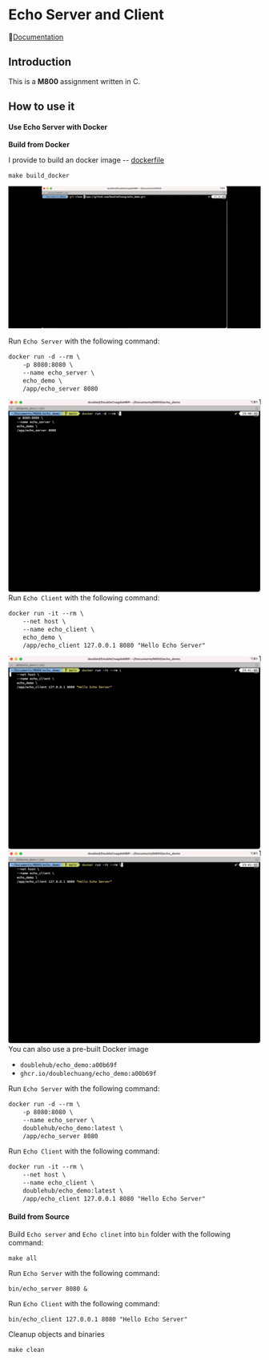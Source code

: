 # Echo Server and Client

📘[Documentation]((docs/C%20Assignment%20-%20Echo.pdf))

## Introduction
This is a **M800** assignment written in C.


## How to use it 

#### Use Echo Server with Docker

**Build from Docker**

I provide to build an docker image -- [dockerfile](dockerfile)

```
make build_docker
```
![](imgs/build_docker.gif)

Run `Echo Server` with the following command:

```
docker run -d --rm \
    -p 8080:8080 \
    --name echo_server \
    echo_demo \
    /app/echo_server 8080
```
![](imgs/run_server.gif)
Run `Echo Client` with the following command:

```
docker run -it --rm \
    --net host \
    --name echo_client \
    echo_demo \
    /app/echo_client 127.0.0.1 8080 "Hello Echo Server"
```
![](imgs/run_client.gif)
![](imgs/run_client_retry.gif)
You can also use a pre-built Docker image
- `doublehub/echo_demo:a00b69f`
- `ghcr.io/doublechuang/echo_demo:a00b69f`


Run `Echo Server` with the following command:

```
docker run -d --rm \
    -p 8080:8080 \
    --name echo_server \
    doublehub/echo_demo:latest \
    /app/echo_server 8080
```

Run `Echo Client` with the following command:

```
docker run -it --rm \
    --net host \
    --name echo_client \
    doublehub/echo_demo:latest \
    /app/echo_client 127.0.0.1 8080 "Hello Echo Server"
```


#### Build from Source

Build `Echo server` and `Echo clinet` into `bin` folder with the following command:

```
make all
```

Run `Echo Server` with the following command:

```
bin/echo_server 8080 &
```

Run `Echo Client` with the following command:

```
bin/echo_client 127.0.0.1 8080 "Hello Echo Server"
```

Cleanup objects and binaries
```
make clean
```
